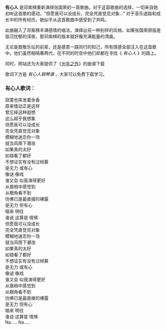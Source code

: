 

**有心人** 是邓紫棋重新演绎张国荣的一首歌曲。对于这首歌曲的选择，一切来自她初听这首歌的感动。“但愿我可以没成长，完全凭直觉觅对象…”
对于音乐道路和成长中的所有经历，她似乎从这首歌曲中感受到了共鸣。

此曲融入了邓紫棋丰满感情的唱法，演绎出另一种别样的风格。如果张国荣原版是低沉忧郁的深夜，那邓紫棋的版本就好像充满能量的清晨。

无论是致敬乐坛的前辈，还是感恩一路同行的知己，所有情感全部注入在这首歌中。他们虽然相隔著两代，在不同的时空中他们却都在寻找《 _有心人_ 》的路上。

同时，网站还为大家提供了《[光年之外](Music-7445-光年之外--太空旅客-中文主题曲.html "光年之外")》的曲谱下载

歌词下方是 _有心人钢琴谱_ ，大家可以免费下载学习。

### 有心人歌词：

寂寞也挥发着余香  
原来情动正是这样  
曾忘掉这种遐想  
这么超乎我想象  
但愿我可以没成长  
完全凭直觉觅对象  
模糊地迷恋你一场  
就当风雨下潮涨  
如果真的太好  
如错看了都好  
不想证实有没有过倾慕  
是无力 或有心  
像谜 像戏  
谁又会 似我演得更好  
从眉梢中感觉到  
从眼角看不到  
彷佛已是最直接的裸露  
是无力 但有心  
暗来 明往  
谁说 这算是 情愫  
但愿我可以没成长  
完全凭直觉觅对象  
模糊地迷恋你一场  
就当风雨下潮涨  
如果真的太好  
如错看了都好  
不想证实有没有过倾慕  
是无力 或有心  
像谜 像戏  
谁又会 似我演得更好  
从眉梢中感觉到  
从眼角看不到  
彷佛已是最直接的裸露  
是无力 但有心  
暗来 明往  
谁说 这算是 情愫  
Na..... Na.....

